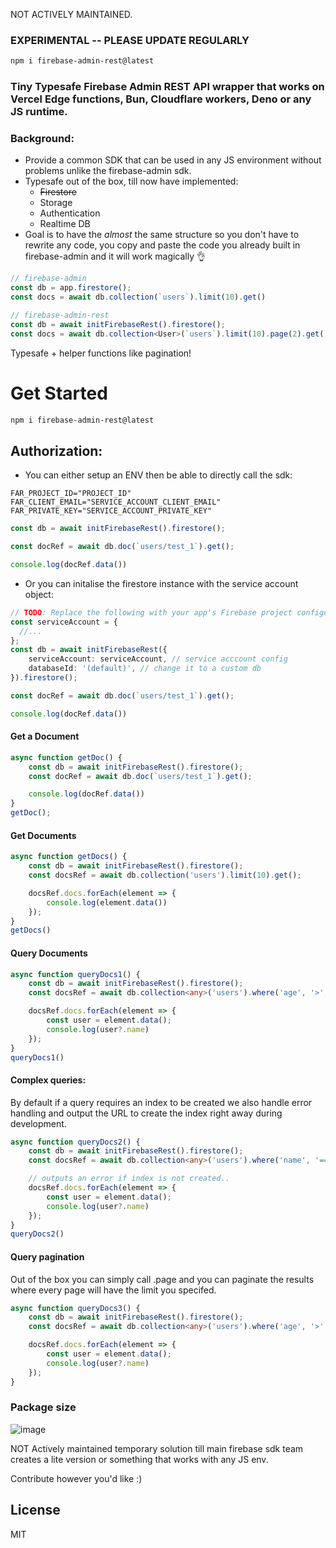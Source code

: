 NOT ACTIVELY MAINTAINED.

### EXPERIMENTAL -- PLEASE UPDATE REGULARLY 
```bash
npm i firebase-admin-rest@latest 
```
### **Tiny Typesafe Firebase Admin REST API wrapper that works on Vercel Edge functions, Bun, Cloudflare workers, Deno or any JS runtime.**

### Background:
- Provide a common SDK that can be used in any JS environment without problems unlike the firebase-admin sdk.
- Typesafe out of the box, till now have implemented:
    - ~~Firestore~~
    - Storage
    - Authentication
    - Realtime DB
- Goal is to have the *almost* the same structure so you don't have to rewrite any code, you copy and paste the code you already built in firebase-admin and it will work magically 👌
```ts
// firebase-admin
const db = app.firestore();
const docs = await db.collection(`users`).limit(10).get()

// firebase-admin-rest
const db = await initFirebaseRest().firestore();
const docs = await db.collection<User>(`users`).limit(10).page(2).get(); 
```
Typesafe + helper functions like pagination!

# **Get Started**
```bash
npm i firebase-admin-rest@latest

```

## Authorization:
- You can either setup an ENV then be able to directly call the sdk:
```env
FAR_PROJECT_ID="PROJECT_ID"
FAR_CLIENT_EMAIL="SERVICE_ACCOUNT_CLIENT_EMAIL"
FAR_PRIVATE_KEY="SERVICE_ACCOUNT_PRIVATE_KEY"
```
```ts
const db = await initFirebaseRest().firestore();

const docRef = await db.doc(`users/test_1`).get();

console.log(docRef.data())
```
- Or you can initalise the firestore instance with the service account object:
```ts
// TODO: Replace the following with your app's Firebase project configuration
const serviceAccount = {
  //...
};
const db = await initFirebaseRest({
    serviceAccount: serviceAccount, // service acccount config
    databaseId: '(default)', // change it to a custom db
}).firestore();

const docRef = await db.doc(`users/test_1`).get();

console.log(docRef.data())
```
#### **Get a Document**
```ts
async function getDoc() {
    const db = await initFirebaseRest().firestore();
    const docRef = await db.doc(`users/test_1`).get();

    console.log(docRef.data())
}
getDoc();
```

#### **Get Documents**
```ts
async function getDocs() {
    const db = await initFirebaseRest().firestore();
    const docsRef = await db.collection('users').limit(10).get();

    docsRef.docs.forEach(element => {
        console.log(element.data())
    });
}
getDocs()
```
#### **Query Documents**
```ts
async function queryDocs1() {
    const db = await initFirebaseRest().firestore();
    const docsRef = await db.collection<any>('users').where('age', '>', 25).get();

    docsRef.docs.forEach(element => {
        const user = element.data();
        console.log(user?.name)
    });
}
queryDocs1()
```

#### Complex queries:
By default if a query requires an index to be created we also handle error handling and output the URL to create the index right away during development.
```ts
async function queryDocs2() {
    const db = await initFirebaseRest().firestore();
    const docsRef = await db.collection<any>('users').where('name', '==', 'John Doe').orderBy('age', 'desc').get();

    // outputs an error if index is not created..
    docsRef.docs.forEach(element => {
        const user = element.data();
        console.log(user?.name)
    });
}
queryDocs2()
```
#### Query pagination
Out of the box you can simply call .page and you can paginate the results where every page will have the limit you specifed.
```ts
async function queryDocs3() {
    const db = await initFirebaseRest().firestore();
    const docsRef = await db.collection<any>('users').where('age', '>', 25).orderBy('age', 'desc').limit(5).page(3).get(); // 5 items per page

    docsRef.docs.forEach(element => {
        const user = element.data();
        console.log(user?.name)
    });
}
```

### Package size
![image](https://github.com/Moe03/firebase-admin-rest/assets/56455612/eca03b8e-1e80-45ab-92ac-6c3020937d8a)

NOT Actively maintained temporary solution till main firebase sdk team creates a lite version or something that works with any JS env.

Contribute however you'd like :)

## License
MIT
